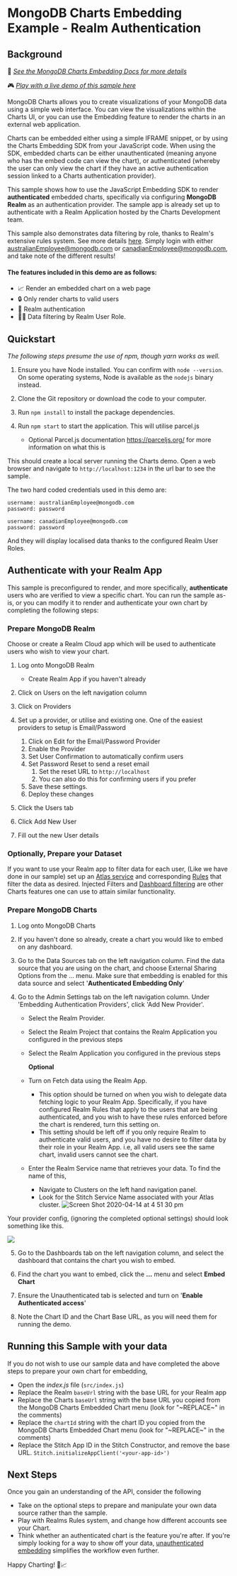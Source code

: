 # MongoDB Charts Embedding Example - Realm Authentication

## Background

📄 _[See the MongoDB Charts Embedding Docs for more details](https://docs.mongodb.com/charts/saas/embedding-charts/)_

🎮 _[Play with a live demo of this sample here](https://codesandbox.io/s/github/mongodb-js/charts-embed-sdk/tree/master/examples/authenticated-realm)_

MongoDB Charts allows you to create visualizations of your MongoDB data using a simple web interface. You can view the visualizations within the Charts UI, or you can use the Embedding feature to render the charts in an external web application.

Charts can be embedded either using a simple IFRAME snippet, or by using the Charts Embedding SDK from your JavaScript code. When using the SDK, embedded charts can be either unauthenticated (meaning anyone who has the embed code can view the chart), or authenticated (whereby the user can only view the chart if they have an active authentication session linked to a Charts authentication provider).

This sample shows how to use the JavaScript Embedding SDK to render **authenticated** embedded charts, specifically via configuring **MongoDB Realm** as an authentication provider. The sample app is already set up to authenticate with a Realm Application hosted by the Charts Development team.

This sample also demonstrates data filtering by role, thanks to Realm's extensive rules system. See more details [here](https://docs.mongodb.com/stitch/mongodb/define-roles-and-permissions/). Simply login with either australianEmployee@mongodb.com or canadianEmployee@mongodb.com, and take note of the different results!

#### The features included in this demo are as follows:

- 📈 Render an embedded chart on a web page
- 🔒 Only render charts to valid users
- 🔑 Realm authentication
- 🙋‍♂️ Data filtering by Realm User Role.

## Quickstart

_The following steps presume the use of npm, though yarn works as well._

1. Ensure you have Node installed. You can confirm with `node --version`. On some operating systems, Node is available as the `nodejs` binary instead.

2. Clone the Git repository or download the code to your computer.

3. Run `npm install` to install the package dependencies.

4. Run `npm start` to start the application. This will utilise parcel.js
   - Optional Parcel.js documentation https://parceljs.org/ for more information on what this is

This should create a local server running the Charts demo. Open a web browser and navigate to `http://localhost:1234` in the url bar to see the sample.

The two hard coded credentials used in this demo are:

```
username: australianEmployee@mongodb.com
password: password
```

```
username: canadianEmployee@mongodb.com
password: password
```

And they will display localised data thanks to the configured Realm User Roles.

## Authenticate with your Realm App

This sample is preconfigured to render, and more specifically, **authenticate** users who are verified to view a specific chart. You can run the sample as-is, or you can modify it to render and authenticate your own chart by completing the following steps:

### Prepare MongoDB Realm

Choose or create a Realm Cloud app which will be used to authenticate users who wish to view your chart.

1. Log onto MongoDB Realm

   - Create Realm App if you haven't already

2. Click on Users on the left navigation column

3. Click on Providers

4. Set up a provider, or utilise and existing one. One of the easiest providers to setup is Email/Password

   1. Click on Edit for the Email/Password Provider
   2. Enable the Provider
   3. Set User Confirmation to automatically confirm users
   4. Set Password Reset to send a reset email
      1. Set the reset URL to `http://localhost`
      2. You can also do this for confirming users if you prefer
   5. Save these settings.
   6. Deploy these changes

5. Click the Users tab
6. Click Add New User
7. Fill out the new User details

### Optionally, Prepare your Dataset

If you want to use your Realm app to filter data for each user, (Like we have done in our sample) set up an [Atlas service](https://www.mongodb.com/cloud/atlas) and corresponding [Rules](https://docs.mongodb.com/stitch/mongodb/define-roles-and-permissions/) that filter the data as desired. Injected Filters and [Dashboard filtering](https://www.mongodb.com/blog/post/filter-your-dashboards-with-mongodb-charts) are other Charts features one can use to attain similar functionality.

### Prepare MongoDB Charts

1. Log onto MongoDB Charts

2. If you haven't done so already, create a chart you would like to embed on any dashboard.

3. Go to the Data Sources tab on the left navigation column. Find the data source that you are using on the chart, and choose External Sharing Options from the ... menu. Make sure that embedding is enabled for this data source and select '**Authenticated Embedding Only**'

4. Go to the Admin Settings tab on the left navigation column. Under 'Embedding Authentication Providers', click 'Add New Provider'.

   - Select the Realm Provider.
   - Select the Realm Project that contains the Realm Application you configured in the previous steps
   - Select the Realm Application you configured in the previous steps

     **Optional**

   - Turn on Fetch data using the Realm App.
     - This option should be turned on when you wish to delegate data fetching logic to your Realm App. Specifically, if you have configured Realm Rules that apply to the users that are being authenticated, and you wish to have these rules enforced before the chart is rendered, turn this setting on.
     - This setting should be left off if you only require Realm to authenticate valid users, and you have no desire to filter data by their role in your Realm App. i.e, all valid users see the same chart, invalid users cannot see the chart.
   - Enter the Realm Service name that retrieves your data. To find the name of this,
     - Navigate to Clusters on the left hand navigation panel.
     - Look for the Stitch Service Name associated with your Atlas cluster.
       ![Screen Shot 2020-04-14 at 4 51 30 pm](https://user-images.githubusercontent.com/19422770/79194609-3478f280-7e70-11ea-9267-a1c7d35aad09.png)

Your provider config, (ignoring the completed optional settings) should look something like this.

![](https://i.imgur.com/e5DDM4B.png)

5. Go to the Dashboards tab on the left navigation column, and select the dashboard that contains the chart you wish to embed.

6. Find the chart you want to embed, click the **...** menu and select **Embed Chart**

7. Ensure the Unauthenticated tab is selected and turn on '**Enable Authenticated access**'

8. Note the Chart ID and the Chart Base URL, as you will need them for running the demo.

## Running this Sample with your data

If you do not wish to use our sample data and have completed the above steps to prepare your own chart for embedding,

- Open the _index.js_ file (`src/index.js`)
- Replace the Realm `baseUrl` string with the base URL for your Realm app
- Replace the Charts `baseUrl` string with the base URL you copied from the MongoDB Charts Embedded Chart menu (look for "\~REPLACE\~" in the comments)
- Replace the `chartId` string with the chart ID you copied from the MongoDB Charts Embedded Chart menu (look for "\~REPLACE\~" in the comments)
- Replace the Stitch App ID in the Stitch Constructor, and remove the base URL. `Stitch.initializeAppClient('<your-app-id>')`

## Next Steps

Once you gain an understanding of the API, consider the following

- Take on the optional steps to prepare and manipulate your own data source rather than the sample.
- Play with Realms Rules system, and change how different accounts see your Chart.
- Think whether an authenticated chart is the feature you're after. If you're simply looking for a way to show off your data, [unauthenticated embedding](https://github.com/mongodb-js/charts-embed-sdk/tree/master/examples/unauthenticated) simplifies the workflow even further.

Happy Charting! 🚀📈
